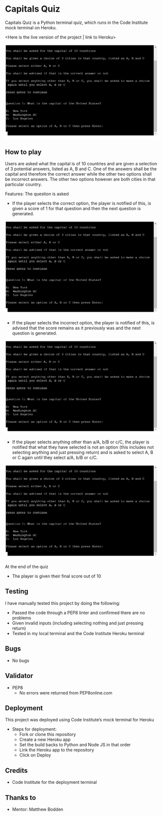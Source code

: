 # Capitals Quiz 
Capitals Quiz is a Python terminal quiz, which runs in the Code Institute mock terminal on Heroku. 

<Here is the live version of the project | link to Heroku>

![Website displayed on multiple screens](assets/imagesforreadme/testpic.PNG)

## How to play 
Users are asked what the capital is of 10 countries and are given a selection of 3 potential answers, listed as A, B and C. One of the answers shall be the capital and therefore the correct answer while the other two options shall be incorrect answers. The other two options however are both cities in that particular country. 

Features: 
The question is asked 
-   If the player selects the correct option, the player is notified of this, is given a score of 1 for that question and then the next question is generated. 

![selected the correct answer](assets/imagesforreadme/testpic.PNG)

-   If the player selects the incorrect option, the player is notified of this, is advised that the score remains as it previously was and the next question is generated. 

![selected an incorrect answer](assets/imagesforreadme/testpic.PNG)

-   If the player selects anything other than a/A, b/B or c/C, the player is notified that what they have selected is not an option (this includes not selecting anything and just pressing return) and is asked to select A, B or C again until they select a/A, b/B or c/C. 

![not selected a/A, b/B nor c/C](assets/imagesforreadme/testpic.PNG)

At the end of the quiz
-   The player is given their final score out of 10

## Testing 
I have manually tested this project by doing the following: 
-   Passed the code through a PEP8 linter and confirmed there are no problems
-   Given invalid inputs (including selecting nothing and just pressing return) 
-   Tested in my local terminal and the Code Institute Heroku terminal 

<table of testing> 

## Bugs 
-   No bugs 

## Validator 
-   PEP8 
    -   No errors were returned from PEP8online.com

## Deployment 
This project was deployed using Code Institute’s mock terminal for Heroku
-   Steps for deployment: 
    -   Fork or clone this repository 
    -   Create a new Heroku app
	-   Set the build backs to Python and Node JS in that order
    -	Link the Heroku app to the repository
    -   Click on Deploy

## Credits 
-   Code Institute for the deployment terminal 
## Thanks to
-   Mentor: Matthew Bodden 
